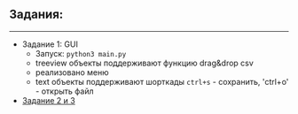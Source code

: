 ## Задания:
_______________

- Задание 1: GUI
     - Запуск: ```python3 main.py```
     - treeview объекты поддерживают функцию drag&drop csv
     - реализовано меню
     - text объекты поддерживают шорткады `ctrl+s` - сохранить, 'ctrl+o' - открыть файл
- [Задание 2 и 3](task_2_3/Task_2_3.ipynb)